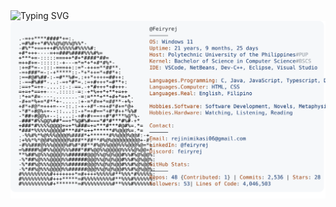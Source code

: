 <img src="http://readme-typing-svg.herokuapp.com?font=Bentham&pause=1000&color=f788f7&center=true&vCenter=true&width=600&lines=I+am+Regina+Bonifacio🎀;A+fullstack+developer;The+UI+/+UX+Lead+of+GDSC+PUP;Aspiring+Game+and+Web+Developer" alt="Typing SVG" style="width: 900px;">

<div align="center">
  <a href="https://github.com/krislette/krislette">
    <picture>
      <source media="(prefers-color-scheme: dark)" srcset="https://raw.githubusercontent.com/feiryrej/feiryrej/main/modes/dark_mode.svg">
      <img alt="Feiryrej's GitHub Profile README" src="https://raw.githubusercontent.com/feiryrej/feiryrej/main/modes/light_mode.svg">
    </picture>
  </a>
</div>
